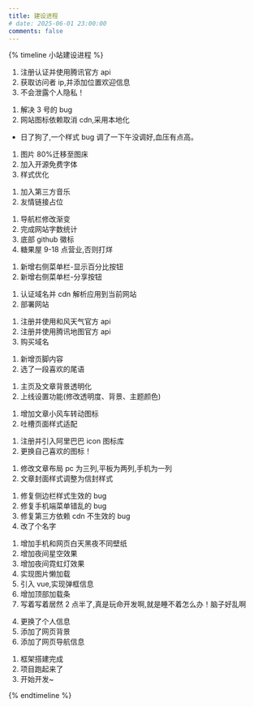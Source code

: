 ```yaml
---
title: 建设进程
# date: 2025-06-01 23:00:00
comments: false
---
```


{% timeline 小站建设进程 %}

<!-- timeline 2025-08-12 -->

1. 注册认证并使用腾讯官方 api
2. 获取访问者 ip,并添加位置欢迎信息
3. 不会泄露个人隐私！

<!-- endtimeline  -->

<!-- timeline 2025-08-06 -->

1. 解决 3 号的 bug
2. 网站图标依赖取消 cdn,采用本地化

<!-- endtimeline  -->

<!-- timeline 2025-08-03 -->

- 日了狗了,一个样式 bug 调了一下午没调好,血压有点高。

<!-- endtimeline  -->

<!-- timeline 2025-08-02 -->

1. 图片 80%迁移至图床
2. 加入开源免费字体
3. 样式优化

<!-- endtimeline  -->

<!-- timeline 2025-07-31 -->

1. 加入第三方音乐
2. 友情链接占位

<!-- endtimeline  -->

<!-- timeline 2025-07-20 -->

1. 导航栏修改渐变
2. 完成网站字数统计
3. 底部 github 徽标
4. 糖果屋 9-18 点营业,否则打烊

<!-- endtimeline  -->

<!-- timeline 2025-07-19 -->

1. 新增右侧菜单栏-显示百分比按钮
2. 新增右侧菜单栏-分享按钮

<!-- endtimeline  -->

<!-- timeline 2025-07-12 -->

1. 认证域名并 cdn 解析应用到当前网站
2. 部署网站

<!-- endtimeline  -->

<!-- timeline 2025-07-07 -->

1. 注册并使用和风天气官方 api
2. 注册并使用腾讯地图官方 api
3. 购买域名

<!-- endtimeline  -->

<!-- timeline 2025-07-05 -->

1. 新增页脚内容
2. 选了一段喜欢的尾语

<!-- endtimeline  -->

<!-- timeline 2025-06-29 -->

1. 主页及文章背景透明化
2. 上线设置功能(修改透明度、背景、主题颜色)

<!-- endtimeline  -->

<!-- timeline 2025-06-25 -->

1. 增加文章小风车转动图标
2. 吐槽页面样式适配

<!-- endtimeline  -->

<!-- timeline 2025-06-20 -->

1. 注册并引入阿里巴巴 icon 图标库
2. 更换自己喜欢的图标！

<!-- endtimeline  -->

<!-- timeline 2025-06-18 -->

1. 修改文章布局 pc 为三列,平板为两列,手机为一列
2. 文章封面样式调整为信封样式

<!-- endtimeline  -->

<!-- timeline 2025-06-15 -->

1. 修复侧边栏样式生效的 bug
2. 修复手机端菜单错乱的 bug
3. 修复第三方依赖 cdn 不生效的 bug
4. 改了个名字

<!-- endtimeline  -->

<!-- timeline 2025-06-06 -->

1. 增加手机和网页白天黑夜不同壁纸
2. 增加夜间星空效果
3. 增加夜间霓虹灯效果
4. 实现图片懒加载
5. 引入 vue,实现弹框信息
6. 增加顶部加载条
7. 写着写着居然 2 点半了,真是玩命开发啊,就是睡不着怎么办！脑子好乱啊

<!-- endtimeline  -->

<!-- timeline 2025-06-03 -->

4. 更换了个人信息
5. 添加了网页背景
6. 添加了网页导航信息

<!-- endtimeline  -->

<!-- timeline 2025-06-01 -->

1. 框架搭建完成
2. 项目跑起来了
3. 开始开发~

<!-- endtimeline  -->

{% endtimeline %}
